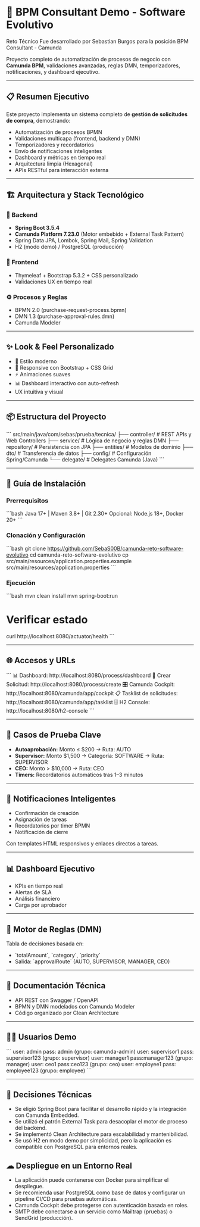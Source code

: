 # 🚀 BPM Consultant Demo - Software Evolutivo

Reto Técnico Fue desarrollado por Sebastian Burgos para la posición BPM Consultant - Camunda

Proyecto completo de automatización de procesos de negocio con **Camunda BPM**, validaciones avanzadas, reglas DMN, temporizadores, notificaciones, y dashboard ejecutivo.

---

## 📋 Resumen Ejecutivo

Este proyecto implementa un sistema completo de **gestión de solicitudes de compra**, demostrando:

- Automatización de procesos BPMN
- Validaciones multicapa (frontend, backend y DMN)
- Temporizadores y recordatorios
- Envío de notificaciones inteligentes
- Dashboard y métricas en tiempo real
- Arquitectura limpia (Hexagonal)
- APIs RESTful para interacción externa

---

## 🏗 Arquitectura y Stack Tecnológico

### 🔧 Backend
- **Spring Boot 3.5.4**
- **Camunda Platform 7.23.0** (Motor embebido + External Task Pattern)
- Spring Data JPA, Lombok, Spring Mail, Spring Validation
- H2 (modo demo) / PostgreSQL (producción)

### 🎨 Frontend
- Thymeleaf + Bootstrap 5.3.2 + CSS personalizado
- Validaciones UX en tiempo real

### ⚙ Procesos y Reglas
- BPMN 2.0 (purchase-request-process.bpmn)
- DMN 1.3 (purchase-approval-rules.dmn)
- Camunda Modeler

---

## ✨ Look & Feel Personalizado

- 🎨 Estilo moderno
- 📱 Responsive con Bootstrap + CSS Grid
- ⚡ Animaciones suaves
- 📊 Dashboard interactivo con auto-refresh
- UX intuitiva y visual

---

## 📦 Estructura del Proyecto

\`\`\`
src/main/java/com/sebas/prueba/tecnica/
├── controller/         # REST APIs y Web Controllers
├── service/            # Lógica de negocio y reglas DMN
├── repository/         # Persistencia con JPA
├── entities/           # Modelos de dominio
├── dto/                # Transferencia de datos
├── config/             # Configuración Spring/Camunda
└── delegate/           # Delegates Camunda (Java)
\`\`\`

---

## 🚀 Guía de Instalación

### Prerrequisitos

\`\`\`bash
Java 17+ | Maven 3.8+ | Git 2.30+
Opcional: Node.js 18+, Docker 20+
\`\`\`

### Clonación y Configuración

\`\`\`bash
git clone https://github.com/SebaS00B/camunda-reto-software-evolutivo
cd camunda-reto-software-evolutivo
cp src/main/resources/application.properties.example src/main/resources/application.properties
\`\`\`

### Ejecución

\`\`\`bash
mvn clean install
mvn spring-boot:run
# Verificar estado
curl http://localhost:8080/actuator/health
\`\`\`

---

## 🌐 Accesos y URLs

\`\`\`
📊 Dashboard:        http://localhost:8080/process/dashboard
📝 Crear Solicitud:  http://localhost:8080/process/create
🎛️ Camunda Cockpit:  http://localhost:8080/camunda/app/cockpit
📋 Tasklist de solicitudes:
                      http://localhost:8080/camunda/app/tasklist
🗄️ H2 Console:       http://localhost:8080/h2-console
\`\`\`

---

## 🧪 Casos de Prueba Clave

- **Autoaprobación:** Monto ≤ $200 → Ruta: AUTO
- **Supervisor:** Monto $1,500 → Categoría: SOFTWARE → Ruta: SUPERVISOR
- **CEO:** Monto > $10,000 → Ruta: CEO
- **Timers:** Recordatorios automáticos tras 1–3 minutos

---

## 📧 Notificaciones Inteligentes

- Confirmación de creación
- Asignación de tareas
- Recordatorios por timer BPMN
- Notificación de cierre

Con templates HTML responsivos y enlaces directos a tareas.

---

## 📊 Dashboard Ejecutivo

- KPIs en tiempo real
- Alertas de SLA
- Análisis financiero
- Carga por aprobador

---

## 🧠 Motor de Reglas (DMN)

Tabla de decisiones basada en:
- \`totalAmount\`, \`category\`, \`priority\`
- Salida: \`approvalRoute\` (AUTO, SUPERVISOR, MANAGER, CEO)

---

## 📖 Documentación Técnica

- API REST con Swagger / OpenAPI
- BPMN y DMN modelados con Camunda Modeler
- Código organizado por Clean Architecture

---

## 👨‍💼 Usuarios Demo

\`\`\`
user: admin       pass: admin             (grupo: camunda-admin)
user: supervisor1 pass: supervisor123     (grupo: supervisor)
user: manager1    pass:manager123         (grupo: manager)
user: ceo1        pass:ceo123             (grupo: ceo)
user: employee1   pass: employee123       (grupo: employee)
\`\`\`

---

## 🧠 Decisiones Técnicas

- Se eligió Spring Boot para facilitar el desarrollo rápido y la integración con Camunda Embedded.
- Se utilizó el patrón External Task para desacoplar el motor de proceso del backend.
- Se implementó Clean Architecture para escalabilidad y mantenibilidad.
- Se usó H2 en modo demo por simplicidad, pero la aplicación es compatible con PostgreSQL para entornos reales.

## ☁ Despliegue en un Entorno Real

- La aplicación puede contenerse con Docker para simplificar el despliegue.
- Se recomienda usar PostgreSQL como base de datos y configurar un pipeline CI/CD para pruebas automáticas.
- Camunda Cockpit debe protegerse con autenticación basada en roles.
- SMTP debe conectarse a un servicio como Mailtrap (pruebas) o SendGrid (producción).
